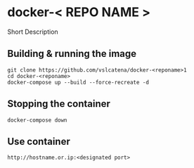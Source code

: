 # docker-< REPO NAME >
Short Description

## Building & running the image
```
git clone https://github.com/vslcatena/docker-<reponame>1
cd docker-<reponame>
docker-compose up --build --force-recreate -d
```

## Stopping the container
```
docker-compose down
```

## Use container
```
http://hostname.or.ip:<designated port>
```
